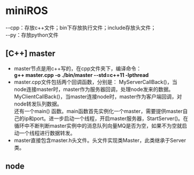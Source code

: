 # miniROS
--cpp：存放c++文件；bin下存放执行文件；include存放头文件；  
--py：存放python文件
## [C++] master
- master节点是用c++写的，在cpp文件夹下，编译命令：  
**g++ master.cpp -o ./bin/master --std=c++11 -lpthread**  
- master.cpp文件包括两个回调函数，分别是：
MyServerCallBack()，当node连接master时，master作为服务器回调，处理node发来的数据。  
MyClientCallBack()，当master连接node时，master作为客户端回调，对node转发队列数据。  
还有一个main() 函数。main函数首先实例化一个master，需要提供master自己的ip和port。进一步启动一个线程，开启master服务器，StartServer()。在循环中不断判断master实例中的消息队列向量MQ是否为空，如果不为空就启动一个线程进行数据转发。
- master直接包含master.h头文件。头文件实现类Master，此类继承于Server类。

## node
